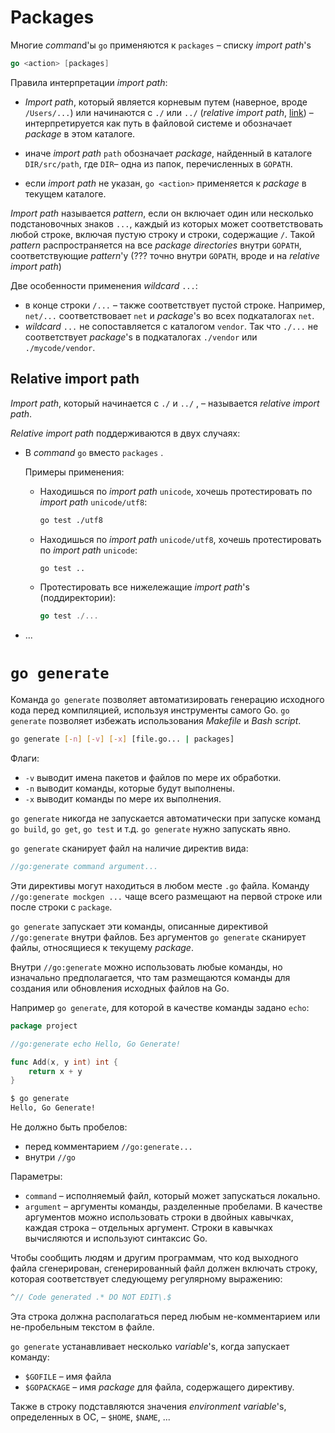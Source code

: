 # Packages

Многие *comman*d'ы `go`  применяются к `packages` – списку *import path*'s

```go
go <action> [packages]
```

Правила интерпретации *import path*:

- *Import path*, который является корневым путем (наверное, вроде `/Users/...`) или начинаются с `./` или `../` (*relative import path*, [link](#relative-import-path)) – интерпретируется как путь в файловой системе и обозначает *package* в этом каталоге.

- иначе *import path* `path` обозначает *package*, найденный в каталоге `DIR/src/path`, где `DIR`–  одна из папок, перечисленных в `GOPATH`.
- если *import path* не указан, `go <action>` применяется к *package* в текущем каталоге.

*Import path* называется *pattern*, если он включает один или несколько подстановочных знаков `...`, каждый из которых может соответствовать любой строке, включая пустую строку и строки, содержащие `/`. Такой *pattern* распространяется на все *package directories* внутри `GOPATH`, соответствующие *pattern*'у (??? точно внутри `GOPATH`, вроде и на *relative import path*)

Две особенности применения *wildcard* `...`:

- в конце строки `/...` – также соответствует пустой строке. Например, `net/...` соответствовает `net` и *package*'s во всех подкаталогах `net`. 
- *wildcard* `...`  не сопоставляется с каталогом `vendor`. Так что `./...` не соответствует *package*'s в подкаталогах `./vendor` или `./mycode/vendor`. 

## Relative import path

*Import path*, который начинается с `./` и `../` , – называется *relative import path*. 

*Relative import path* поддерживаются в двух случаях:

- В *сommand* `go` вместо `packages` . 

  Примеры применения:

  - Находишься по *import path* `unicode`, хочешь протестировать по *import path* `unicode/utf8`:

    ```bash
    go test ./utf8
    ```

  - Находишься по *import path* `unicode/utf8`, хочешь протестировать по *import path* `unicode`:

    ```bash
    go test ..
    ```

  - Протестировать все нижележащие *import path*'s (поддиректории):

    ```go
    go test ./...
    ```

- ...













# `go generate`

Команда `go generate` позволяет автоматизировать генерацию исходного кода перед компиляцией, используя инструменты самого Go. `go generate` позволяет избежать использования *Makefile* и *Bash script*. 

```bash
go generate [-n] [-v] [-x] [file.go... | packages]
```

Флаги:

- `-v` выводит имена пакетов и файлов по мере их обработки. 
- `-n` выводит команды, которые будут выполнены. 
- `-x` выводит команды по мере их выполнения.

`go generate` никогда не запускается автоматически при запуске команд `go build`, `go get`, `go test` и т.д. `go generate` нужно запускать явно. 

`go generate` сканирует файл на наличие директив вида:

```go
//go:generate command argument...
```

Эти директивы могут находиться в любом месте `.go` файла. Команду `//go:generate mockgen ...`  чаще всего размещают на первой строке или после строки с `package`.

`go generate` запускает эти команды, описанные директивой `//go:generate` внутри файлов. Без аргументов `go generate` сканирует файлы, относящиеся к текущему *package*.

Внутри `//go:generate` можно использовать любые команды, но изначально предполагается, что там размещаются команды для создания или обновления исходных файлов на Go.

Например `go generate`, для которой в качестве команды задано `echo`:

```go
package project

//go:generate echo Hello, Go Generate!

func Add(x, y int) int {
	return x + y
}
```

```bash
$ go generate
Hello, Go Generate!
```

Не должно быть пробелов:

- перед комментарием `//go:generate...`
- внутри `//go`

Параметры:

- `command` –  исполняемый файл, который может запускаться локально.
- `argument` – аргументы команды, разделенные пробелами. В качестве аргументов можно использовать строки в двойных кавычках, каждая строка – отдельных аргумент. Строки в кавычках вычисляются и используют синтаксис Go.

Чтобы сообщить людям и другим программам, что код выходного файла сгенерирован, сгенерированный файл должен включать строку, которая соответствует следующему регулярному выражению:

```go
^// Code generated .* DO NOT EDIT\.$
```

Эта строка должна располагаться перед любым не-комментарием или не-пробельным текстом в файле.

`go generate` устанавливает несколько *variable*'s, когда запускает команду:

- `$GOFILE` – имя файла
- `$GOPACKAGE` – имя *package* для файла, содержащего директиву.

Также в строку подставляются значения *environment variable*'s, определенных в ОС, – `$HOME`, `$NAME`, ...

